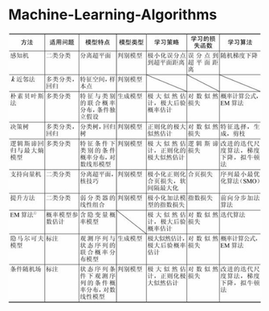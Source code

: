 # Machine-Learning-Algorithms
![](https://github.com/maiwen/Machine-Learning/blob/master/img/ml.png)
